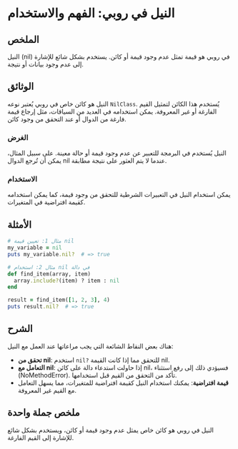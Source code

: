 <!--
Meta Description: # النيل في روبي: الفهم والاستخدام ## الملخص النيل (nil) في روبي هو قيمة تمثل عدم وجود قيمة أو كائن. يستخدم بشكل شائع للإشارة إلى عدم وجود بيانات أو نت...
Meta Keywords: nil, النيل, قيمة, وجود, كائن
-->

# النيل في روبي: الفهم والاستخدام

## الملخص
النيل (nil) في روبي هو قيمة تمثل عدم وجود قيمة أو كائن. يستخدم بشكل شائع للإشارة إلى عدم وجود بيانات أو نتيجة.

## الوثائق
النيل هو كائن خاص في روبي يُعتبر نوعه `NilClass`. يُستخدم هذا الكائن لتمثيل القيم الفارغة أو غير المعروفة. يمكن استخدامه في العديد من السياقات، مثل إرجاع قيمة فارغة من الدوال أو عند التحقق من وجود كائن.

### الغرض
النيل يُستخدم في البرمجة للتعبير عن عدم وجود قيمة أو حالة معينة. على سبيل المثال، يمكن أن تُرجع الدوال nil عندما لا يتم العثور على نتيجة مطابقة.

### الاستخدام
يمكن استخدام النيل في التعبيرات الشرطية للتحقق من وجود قيمة، كما يمكن استخدامه كقيمة افتراضية في المتغيرات.

## الأمثلة
```ruby
# مثال 1: تعيين قيمة nil
my_variable = nil
puts my_variable.nil?  # => true

# مثال 2: استخدام nil في دالة
def find_item(array, item)
  array.include?(item) ? item : nil
end

result = find_item([1, 2, 3], 4)
puts result.nil?  # => true
```

## الشرح
هناك بعض النقاط الشائعة التي يجب مراعاتها عند العمل مع النيل:

- **تحقق من nil**: استخدم `nil?` للتحقق مما إذا كانت القيمة nil.
- **التعامل مع nil**: إذا حاولت استدعاء دالة على كائن nil، فسيؤدي ذلك إلى رفع استثناء (NoMethodError). تأكد من التحقق من القيم قبل استخدامها.
- **قيمة افتراضية**: يمكنك استخدام النيل كقيمة افتراضية للمتغيرات، مما يسهل التعامل مع القيم غير المعروفة.

## ملخص جملة واحدة
النيل في روبي هو كائن خاص يمثل عدم وجود قيمة أو كائن، ويستخدم بشكل شائع للإشارة إلى القيم الفارغة.